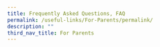 ```yaml
---
title: Frequently Asked Questions, FAQ
permalink: /useful-links/For-Parents/permalink/
description: ""
third_nav_title: For Parents
---
```

